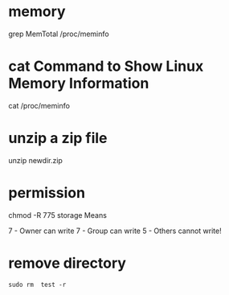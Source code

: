 # memory 
grep MemTotal /proc/meminfo

# cat Command to Show Linux Memory Information
cat /proc/meminfo

# unzip a zip file 
unzip newdir.zip

# permission 
chmod -R 775 storage
Means

7 - Owner can write
7 - Group can write
5 - Others cannot write!

# remove directory 
``` sudo rm  test -r ```